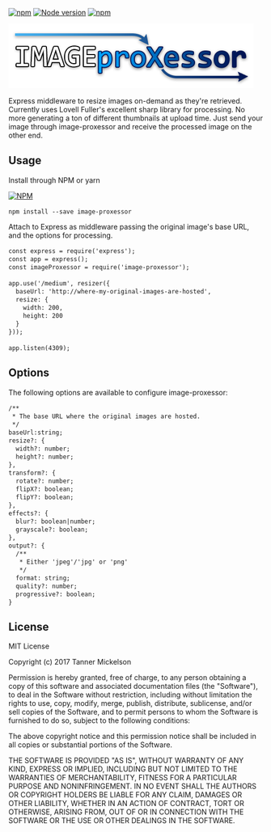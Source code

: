 [![npm](https://img.shields.io/npm/v/image-proxessor.svg)](https://www.npmjs.com/package/image-proxessor)
[![Node version](https://img.shields.io/node/v/image-proxessor.svg?style=flat)](http://nodejs.org/download/)
[![npm](https://img.shields.io/npm/l/image-proxessor.svg)](https://github.com/DarthCoder117/image-proxessor/blob/master/LICENSE)

![Alt image-proxessor](image-proxessor.png?raw=true "image-proxessor")

Express middleware to resize images on-demand as they're retrieved. Currently uses Lovell Fuller's excellent sharp library for processing. No more generating a ton of different thumbnails at upload time. Just send your image through image-proxessor and receive the processed image on the other end.

## Usage

Install through NPM or yarn

[![NPM](https://nodei.co/npm/image-proxessor.png?downloads=true&downloadRank=true&stars=true)](https://nodei.co/npm/image-proxessor/)

```
npm install --save image-proxessor
```

Attach to Express as middleware passing the original image's base URL, and the options for processing.

```
const express = require('express');
const app = express();
const imageProxessor = require('image-proxessor');

app.use('/medium', resizer({
  baseUrl: 'http://where-my-original-images-are-hosted',
  resize: {
    width: 200,
    height: 200
  }
}));

app.listen(4309);
```
## Options

The following options are available to configure image-proxessor:

```
/**
 * The base URL where the original images are hosted.
 */
baseUrl:string;
resize?: {
  width?: number;
  height?: number;
},
transform?: {
  rotate?: number;
  flipX?: boolean;
  flipY?: boolean;
},
effects?: {
  blur?: boolean|number;
  grayscale?: boolean;
},
output?: {
  /**
   * Either 'jpeg'/'jpg' or 'png'
   */
  format: string;
  quality?: number;
  progressive?: boolean;
}
```

## License

MIT License

Copyright (c) 2017 Tanner Mickelson

Permission is hereby granted, free of charge, to any person obtaining a copy
of this software and associated documentation files (the "Software"), to deal
in the Software without restriction, including without limitation the rights
to use, copy, modify, merge, publish, distribute, sublicense, and/or sell
copies of the Software, and to permit persons to whom the Software is
furnished to do so, subject to the following conditions:

The above copyright notice and this permission notice shall be included in all
copies or substantial portions of the Software.

THE SOFTWARE IS PROVIDED "AS IS", WITHOUT WARRANTY OF ANY KIND, EXPRESS OR
IMPLIED, INCLUDING BUT NOT LIMITED TO THE WARRANTIES OF MERCHANTABILITY,
FITNESS FOR A PARTICULAR PURPOSE AND NONINFRINGEMENT. IN NO EVENT SHALL THE
AUTHORS OR COPYRIGHT HOLDERS BE LIABLE FOR ANY CLAIM, DAMAGES OR OTHER
LIABILITY, WHETHER IN AN ACTION OF CONTRACT, TORT OR OTHERWISE, ARISING FROM,
OUT OF OR IN CONNECTION WITH THE SOFTWARE OR THE USE OR OTHER DEALINGS IN THE
SOFTWARE.

